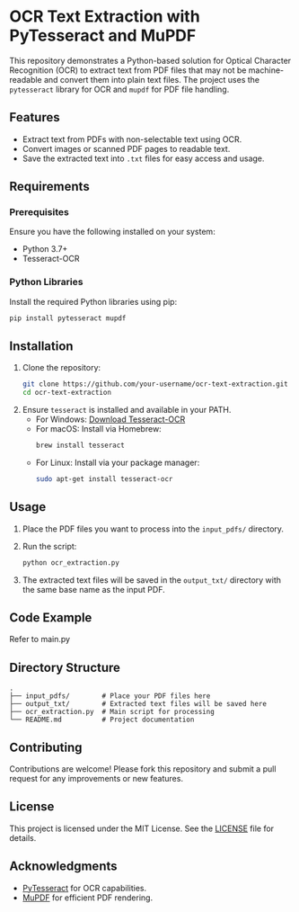 # OCR Text Extraction with PyTesseract and MuPDF

This repository demonstrates a Python-based solution for Optical Character Recognition (OCR) to extract text from PDF files that may not be machine-readable and convert them into plain text files. The project uses the `pytesseract` library for OCR and `mupdf` for PDF file handling.

## Features
- Extract text from PDFs with non-selectable text using OCR.
- Convert images or scanned PDF pages to readable text.
- Save the extracted text into `.txt` files for easy access and usage.

## Requirements

### Prerequisites
Ensure you have the following installed on your system:
- Python 3.7+
- Tesseract-OCR

### Python Libraries
Install the required Python libraries using pip:

```bash
pip install pytesseract mupdf
```

## Installation

1. Clone the repository:
   ```bash
   git clone https://github.com/your-username/ocr-text-extraction.git
   cd ocr-text-extraction
   ```
2. Ensure `tesseract` is installed and available in your PATH.
   - For Windows: [Download Tesseract-OCR](https://github.com/tesseract-ocr/tesseract)
   - For macOS: Install via Homebrew:
     ```bash
     brew install tesseract
     ```
   - For Linux: Install via your package manager:
     ```bash
     sudo apt-get install tesseract-ocr
     ```

## Usage

1. Place the PDF files you want to process into the `input_pdfs/` directory.
2. Run the script:

   ```bash
   python ocr_extraction.py
   ```
3. The extracted text files will be saved in the `output_txt/` directory with the same base name as the input PDF.

## Code Example
Refer to main.py


## Directory Structure
```
.
├── input_pdfs/        # Place your PDF files here
├── output_txt/        # Extracted text files will be saved here
├── ocr_extraction.py  # Main script for processing
└── README.md          # Project documentation
```

## Contributing
Contributions are welcome! Please fork this repository and submit a pull request for any improvements or new features.

## License
This project is licensed under the MIT License. See the [LICENSE](LICENSE) file for details.

## Acknowledgments
- [PyTesseract](https://pypi.org/project/pytesseract/) for OCR capabilities.
- [MuPDF](https://pymupdf.readthedocs.io/) for efficient PDF rendering.
